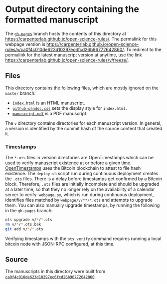 # Output directory containing the formatted manuscript

The [`gh-pages`](https://github.com/carpenterlab/open-science-rules/tree/gh-pages) branch hosts the contents of this directory at https://carpenterlab.github.io/open-science-rules/.
The permalink for this webpage version is https://carpenterlab.github.io/open-science-rules/v/ca0f4c010de623d10297ec6fcd26b96772642860/.
To redirect to the permalink for the latest manuscript version at anytime, use the link https://carpenterlab.github.io/open-science-rules/v/freeze/.

## Files

This directory contains the following files, which are mostly ignored on the `master` branch:

+ [`index.html`](index.html) is an HTML manuscript.
+ [`github-pandoc.css`](github-pandoc.css) sets the display style for `index.html`.
+ [`manuscript.pdf`](manuscript.pdf) is a PDF manuscript.

The `v` directory contains directories for each manuscript version.
In general, a version is identified by the commit hash of the source content that created it.

### Timestamps

The `*.ots` files in version directories are OpenTimestamps which can be used to verify manuscript existence at or before a given time.
[OpenTimestamps](https://opentimestamps.org/) uses the Bitcoin blockchain to attest to file hash existence.
The `deploy.sh` script run during continuous deployment creates the `.ots` files.
There is a delay before timestamps get confirmed by a Bitcoin block.
Therefore, `.ots` files are initially incomplete and should be upgraded at a later time, so that they no longer rely on the availability of a calendar server to verify.
`webpage.py`, which is run during continuous deployment, identifies files matched by `webpage/v/**/*.ots` and attempts to upgrade them.
You can also manually upgrade timestamps, by running the following in the `gh-pages` branch:

```sh
ots upgrade v/*/*.ots
rm v/*/*.ots.bak
git add v/*/*.ots
```

Verifying timestamps with the `ots verify` command requires running a local bitcoin node with JSON-RPC configured, at this time.

## Source

The manuscripts in this directory were built from
[`ca0f4c010de623d10297ec6fcd26b96772642860`](https://github.com/carpenterlab/open-science-rules/commit/ca0f4c010de623d10297ec6fcd26b96772642860).
